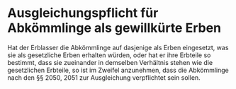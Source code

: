 # Ausgleichungspflicht für Abkömmlinge als gewillkürte Erben

Hat der Erblasser die Abkömmlinge auf dasjenige als Erben eingesetzt, was sie als gesetzliche Erben erhalten würden, oder hat er ihre Erbteile so bestimmt, dass sie zueinander in demselben Verhältnis stehen wie die gesetzlichen Erbteile, so ist im Zweifel anzunehmen, dass die Abkömmlinge nach den §§ 2050, 2051 zur Ausgleichung verpflichtet sein sollen.